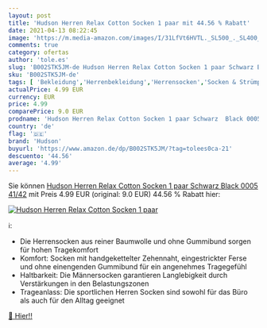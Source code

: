 ```yaml
---
layout: post
title: 'Hudson Herren Relax Cotton Socken 1 paar mit 44.56 % Rabatt'
date: 2021-04-13 08:22:45
image: 'https://m.media-amazon.com/images/I/31LfVt6HVTL._SL500_._SL400_.jpg'
comments: true
category: ofertas
author: 'tole.es'
slug: 'B002STK5JM-de Hudson Herren Relax Cotton Socken 1 paar Schwarz Black...'
sku: 'B002STK5JM-de'
tags: [ 'Bekleidung','Herrenbekleidung','Herrensocken','Socken & Strümpfe für Herren','hudson', ]
actualPrice: 4.99 EUR
currency: EUR
price: 4.99
comparePrice: 9.0 EUR
prodname: 'Hudson Herren Relax Cotton Socken 1 paar Schwarz  Black 0005  41/42'
country: 'de'
flag: '🇩🇪'
brand: 'Hudson'
buyurl: 'https://www.amazon.de/dp/B002STK5JM/?tag=tolees0ca-21'
descuento: '44.56'
average: '4.99'
---
```


Sie können [Hudson Herren Relax Cotton Socken 1 paar Schwarz  Black 0005  41/42](https://www.amazon.de/dp/B002STK5JM/?tag=tolees0ca-21) mit Preis 4.99 EUR (original: 9.0 EUR) 44.56 % Rabatt hier:

[![Hudson Herren Relax Cotton Socken 1 paar](https://m.media-amazon.com/images/I/31LfVt6HVTL._SL500_._SL400_.jpg)](https://www.amazon.de/dp/B002STK5JM/?tag=tolees0ca-21)

ℹ️:

- Die Herrensocken aus reiner Baumwolle und ohne Gummibund sorgen für hohen Tragekomfort
- Komfort: Socken mit handgekettelter Zehennaht, eingestrickter Ferse und ohne einengenden Gummibund für ein angenehmes Tragegefühl
- Haltbarkeit: Die Männersocken garantieren Langlebigkeit durch Verstärkungen in den Belastungszonen
- Trageanlass: Die sportlichen Herren Socken sind sowohl für das Büro als auch für den Alltag geeignet

[🛒 Hier!!](https://www.amazon.de/dp/B002STK5JM/?tag=tolees0ca-21)
